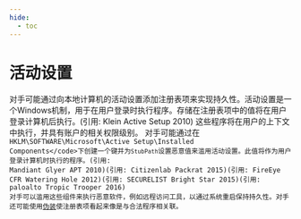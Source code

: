 ```yaml
---
hide:
  - toc
---
```


# 活动设置

对手可能通过向本地计算机的活动设置添加注册表项来实现持久性。活动设置是一个Windows机制，用于在用户登录时执行程序。存储在注册表项中的值将在用户登录计算机后执行。(引用: Klein Active Setup 2010) 这些程序将在用户的上下文中执行，并具有账户的相关权限级别。  对手可能通过在<code> HKLM\SOFTWARE\Microsoft\Active Setup\Installed Components\</code>下创建一个键并为<code>StubPath</code>设置恶意值来滥用活动设置。此值将作为用户登录计算机时执行的程序。(引用: Mandiant Glyer APT 2010)(引用: Citizenlab Packrat 2015)(引用: FireEye CFR Watering Hole 2012)(引用: SECURELIST Bright Star 2015)(引用: paloalto Tropic Trooper 2016)  对手可以滥用这些组件来执行恶意软件，例如远程访问工具，以通过系统重启保持持久性。对手还可能使用[伪装](https://attack.mitre.org/techniques/T1036)使注册表项看起来像是与合法程序相关联。
